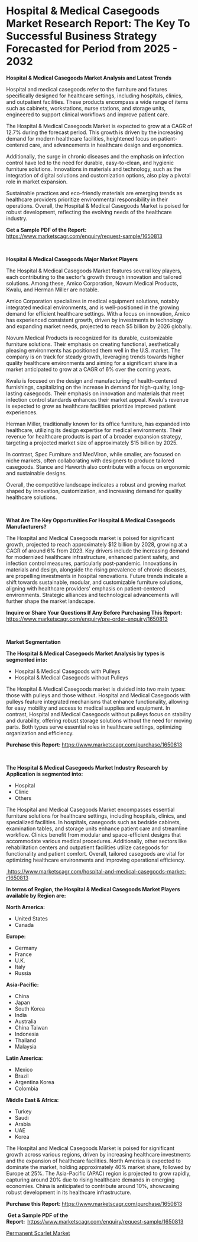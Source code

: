<p><h1>Hospital & Medical Casegoods Market Research Report: The Key To Successful Business Strategy Forecasted for Period from 2025 - 2032</h1></p><p><strong>Hospital & Medical Casegoods Market Analysis and Latest Trends</strong></p>
<p><p>Hospital and medical casegoods refer to the furniture and fixtures specifically designed for healthcare settings, including hospitals, clinics, and outpatient facilities. These products encompass a wide range of items such as cabinets, workstations, nurse stations, and storage units, engineered to support clinical workflows and improve patient care.</p><p>The Hospital & Medical Casegoods Market is expected to grow at a CAGR of 12.7% during the forecast period. This growth is driven by the increasing demand for modern healthcare facilities, heightened focus on patient-centered care, and advancements in healthcare design and ergonomics. </p><p>Additionally, the surge in chronic diseases and the emphasis on infection control have led to the need for durable, easy-to-clean, and hygienic furniture solutions. Innovations in materials and technology, such as the integration of digital solutions and customization options, also play a pivotal role in market expansion.</p><p>Sustainable practices and eco-friendly materials are emerging trends as healthcare providers prioritize environmental responsibility in their operations. Overall, the Hospital & Medical Casegoods Market is poised for robust development, reflecting the evolving needs of the healthcare industry.</p></p>
<p><strong>Get a Sample PDF of the Report:&nbsp;</strong> <a href="https://www.marketscagr.com/enquiry/request-sample/1650813?utm_campaign=3345&utm_medium=2&utm_source=Github&utm_content=ia&utm_term=23032025&utm_id=hospital-medical-casegoods">https://www.marketscagr.com/enquiry/request-sample/1650813</a></p>
<p>&nbsp;</p>
<p><strong>Hospital & Medical Casegoods Major Market Players</strong></p>
<p><p>The Hospital & Medical Casegoods Market features several key players, each contributing to the sector's growth through innovation and tailored solutions. Among these, Amico Corporation, Novum Medical Products, Kwalu, and Herman Miller are notable.</p><p>Amico Corporation specializes in medical equipment solutions, notably integrated medical environments, and is well-positioned in the growing demand for efficient healthcare settings. With a focus on innovation, Amico has experienced consistent growth, driven by investments in technology and expanding market needs, projected to reach $5 billion by 2026 globally.</p><p>Novum Medical Products is recognized for its durable, customizable furniture solutions. Their emphasis on creating functional, aesthetically pleasing environments has positioned them well in the U.S. market. The company is on track for steady growth, leveraging trends towards higher quality healthcare environments and aiming for a significant share in a market anticipated to grow at a CAGR of 6% over the coming years.</p><p>Kwalu is focused on the design and manufacturing of health-centered furnishings, capitalizing on the increase in demand for high-quality, long-lasting casegoods. Their emphasis on innovation and materials that meet infection control standards enhances their market appeal. Kwalu's revenue is expected to grow as healthcare facilities prioritize improved patient experiences.</p><p>Herman Miller, traditionally known for its office furniture, has expanded into healthcare, utilizing its design expertise for medical environments. Their revenue for healthcare products is part of a broader expansion strategy, targeting a projected market size of approximately $15 billion by 2025.</p><p>In contrast, Spec Furniture and MedViron, while smaller, are focused on niche markets, often collaborating with designers to produce tailored casegoods. Stance and Haworth also contribute with a focus on ergonomic and sustainable designs.</p><p>Overall, the competitive landscape indicates a robust and growing market shaped by innovation, customization, and increasing demand for quality healthcare solutions.</p></p>
<p>&nbsp;</p>
<p><strong>What Are The Key Opportunities For Hospital & Medical Casegoods Manufacturers?</strong></p>
<p><p>The Hospital and Medical Casegoods market is poised for significant growth, projected to reach approximately $12 billion by 2028, growing at a CAGR of around 6% from 2023. Key drivers include the increasing demand for modernized healthcare infrastructure, enhanced patient safety, and infection control measures, particularly post-pandemic. Innovations in materials and design, alongside the rising prevalence of chronic diseases, are propelling investments in hospital renovations. Future trends indicate a shift towards sustainable, modular, and customizable furniture solutions, aligning with healthcare providers' emphasis on patient-centered environments. Strategic alliances and technological advancements will further shape the market landscape.</p></p>
<p><strong>Inquire or Share Your Questions If Any Before Purchasing This Report:</strong> <a href="https://www.marketscagr.com/enquiry/pre-order-enquiry/1650813?utm_campaign=3345&utm_medium=2&utm_source=Github&utm_content=ia&utm_term=23032025&utm_id=hospital-medical-casegoods">https://www.marketscagr.com/enquiry/pre-order-enquiry/1650813</a></p>
<p>&nbsp;</p>
<p><strong>Market Segmentation</strong></p>
<p><strong>The Hospital & Medical Casegoods Market Analysis by types is segmented into:</strong></p>
<p><ul><li>Hospital & Medical Casegoods with Pulleys</li><li>Hospital & Medical Casegoods without Pulleys</li></ul></p>
<p><p>The Hospital & Medical Casegoods market is divided into two main types: those with pulleys and those without. Hospital and Medical Casegoods with pulleys feature integrated mechanisms that enhance functionality, allowing for easy mobility and access to medical supplies and equipment. In contrast, Hospital and Medical Casegoods without pulleys focus on stability and durability, offering robust storage solutions without the need for moving parts. Both types serve essential roles in healthcare settings, optimizing organization and efficiency.</p></p>
<p><strong>Purchase this Report:&nbsp;</strong><a href="https://www.marketscagr.com/purchase/1650813?utm_campaign=3345&utm_medium=2&utm_source=Github&utm_content=ia&utm_term=23032025&utm_id=hospital-medical-casegoods">https://www.marketscagr.com/purchase/1650813</a></p>
<p>&nbsp;</p>
<p><strong>The Hospital & Medical Casegoods Market Industry Research by Application is segmented into:</strong></p>
<p><ul><li>Hospital</li><li>Clinic</li><li>Others</li></ul></p>
<p><p>The Hospital and Medical Casegoods Market encompasses essential furniture solutions for healthcare settings, including hospitals, clinics, and specialized facilities. In hospitals, casegoods such as bedside cabinets, examination tables, and storage units enhance patient care and streamline workflow. Clinics benefit from modular and space-efficient designs that accommodate various medical procedures. Additionally, other sectors like rehabilitation centers and outpatient facilities utilize casegoods for functionality and patient comfort. Overall, tailored casegoods are vital for optimizing healthcare environments and improving operational efficiency.</p></p>
<p><a href="https://www.marketscagr.com/hospital-and-medical-casegoods-market-r1650813?utm_campaign=3345&utm_medium=2&utm_source=Github&utm_content=ia&utm_term=23032025&utm_id=hospital-medical-casegoods">&nbsp;https://www.marketscagr.com/hospital-and-medical-casegoods-market-r1650813</a></p>
<p><strong>In terms of Region, the Hospital & Medical Casegoods Market Players available by Region are:</strong></p>
<p>
    <p> <strong> North America: </strong>
        <ul>
            <li>United States</li>
            <li>Canada</li>
        </ul>
        </p> 
    <p> <strong> Europe: </strong>
        <ul>
            <li>Germany</li>
            <li>France</li>
            <li>U.K.</li>
            <li>Italy</li>
            <li>Russia</li>
        </ul>
        </p> 
    <p> <strong> Asia-Pacific: </strong>
        <ul>
            <li>China</li>
            <li>Japan</li>
            <li>South Korea</li>
            <li>India</li>
            <li>Australia</li>
            <li>China Taiwan</li>
            <li>Indonesia</li>
            <li>Thailand</li>
            <li>Malaysia</li>
        </ul>
        </p> 
    <p> <strong> Latin America: </strong>
        <ul>
            <li>Mexico</li>
            <li>Brazil</li>
            <li>Argentina Korea</li>
            <li>Colombia</li>
        </ul>
        </p> 
    <p> <strong> Middle East & Africa: </strong>
        <ul>
            <li>Turkey</li>
            <li>Saudi</li>
            <li>Arabia</li>
            <li>UAE</li>
            <li>Korea</li>
        </ul>
    </p>
    </p>
<p><p>The Hospital and Medical Casegoods Market is poised for significant growth across various regions, driven by increasing healthcare investments and the expansion of healthcare facilities. North America is expected to dominate the market, holding approximately 40% market share, followed by Europe at 25%. The Asia-Pacific (APAC) region is projected to grow rapidly, capturing around 20% due to rising healthcare demands in emerging economies. China is anticipated to contribute around 10%, showcasing robust development in its healthcare infrastructure.</p></p>
<p><strong>Purchase this Report: </strong><a href="https://www.marketscagr.com/purchase/1650813?utm_campaign=3345&utm_medium=2&utm_source=Github&utm_content=ia&utm_term=23032025&utm_id=hospital-medical-casegoods">https://www.marketscagr.com/purchase/1650813</a></p>
<p>&nbsp;<strong>Get a Sample PDF of the Report:&nbsp;&nbsp;</strong><a href="https://www.marketscagr.com/enquiry/request-sample/1650813?utm_campaign=3345&utm_medium=2&utm_source=Github&utm_content=ia&utm_term=23032025&utm_id=hospital-medical-casegoods">https://www.marketscagr.com/enquiry/request-sample/1650813</a></p>
<p><strong></strong></p>
<p><p><a href="https://github.com/eymermanda0p/Market-Research-Report-List-1/blob/main/permanent-scarlet-market.md?utm_campaign=3345&utm_medium=2&utm_source=Github&utm_content=ia&utm_term=23032025&utm_id=hospital-medical-casegoods">Permanent Scarlet Market</a></p></p>